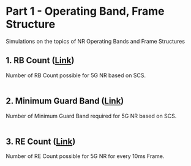 # Part 1 - Operating Band, Frame Structure
Simulations on the topics of NR Operating Bands and Frame Structures

## 1. RB Count ([Link](https://github.com/zulfadlizainal/5G-NR-Planning-And-Dimensioning/tree/master/Part%201%20Operating%20Band%2C%20Frame%20Structure/1_RB%20Count))

Number of RB Count possible for 5G NR based on SCS.
<br />
<br />

## 2. Minimum Guard Band ([Link](https://github.com/zulfadlizainal/5G-NR-Planning-And-Dimensioning/tree/master/Part%201%20Operating%20Band%2C%20Frame%20Structure/2_Minimum%20Guard%20Band))

Number of Minimum Guard Band required for 5G NR based on SCS.
<br />
<br />

## 3. RE Count ([Link](https://github.com/zulfadlizainal/5G-NR-Planning-And-Dimensioning/tree/master/Part%201%20Operating%20Band%2C%20Frame%20Structure/3_RE%20Count))

Number of RE Count possible for 5G NR for every 10ms Frame.
<br />
<br />